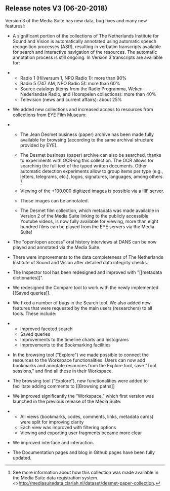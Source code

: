 Release notes V3 (06-20-2018)
---

Version 3 of the Media Suite has new data, bug fixes and many new features!:

- A significant portion of the collections of The Netherlands Institute for Sound and Vision is automatically annotated using automatic speech recognition processes (ASR), resulting in verbatim transcripts available for search and interactive navigation of the resources. The automatic annotation process is still ongoing. In Version 3 transcripts are available for:

- - Radio 1 (Hilversum 1, NPO Radio 1): more than 90%
  - Radio 5 (747 AM, NPO Radio 5): more than 60%
  - Source catalogs (items from the Radio Programma, Weken Nederlandse Radio, and Hoorspelen  collections): more than 40%
  - Television (news and current affairs): about 25%

- We added new collections and increased access to resources from collections from EYE Film Museum:

- - The Jean Desmet business (paper) archive has been made fully available for browsing (according to the same archival structure provided by EYE).

  - The Desmet business (paper) archive can also be searched, thanks to experiments with OCR-ing this collection. The OCR allows for searching the full text of the typed written documents. Other automatic detection experiments allow to group items per type (e.g., letters, telegrams, etc.), logos, signatures, languages, among others.  [^1]

    [^1]: See more information about how this collection was made available in the Media Suite data registration system. <>http://mediasuitedata.clariah.nl/dataset/desmet-paper-collection.

  - Viewing of the +100.000 digitized images is possible via a IIIF server.

  - Those images can be annotated.

  - The Desmet film collection, which metadata was made available in Version 2 of the Media Suite linking to the publicly accessible Youtube videos, is now fully available for viewing, more than eight hundred films can be played from the EYE servers via the Media Suite!

- The "open/open access" oral history interviews at DANS can be now played and annotated via the Media Suite.

- There were improvements to the data completeness of The Netherlands Institute of Sound and Vision after detailed data integrity checks.

- The Inspector tool has been redesigned and improved with "[[metadata dictionaries]]".

- We redesigned the Compare tool to work with the newly implemented [[Saved queries]].

- We fixed a number of bugs in the Search tool. We also added new features that were requested by the main users (researchers) to all tools. These include:

- - Improved faceted search
  - Saved queries
  - Improvements to the timeline charts and histograms
  - Improvements to the Bookmarking facilities

- In the browsing tool ("Explore") we made possible to connect the resources to the Workspace functionalities. Users can now add bookmarks and annotate resources from the Explore tool, save "Tool sessions," and find all these in their Workspace.

- The browsing tool ("Explore"), new functionalities were added to facilitate adding comments to [[Browsing paths]]

- We improved significantly the “Workspace,” which first version was launched in the previous release of the Media Suite:

- - All views (bookmarks, codes, comments, links, metadata cards) were split for improving clarity
  - Each view was improved with filtering options
  - Viewing and exporting user fragments became more clear

- We improved interface and interaction.

- The Documentation pages and blog in Github pages have been fully updated.